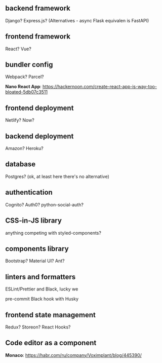 
backend framework
---
Django? Express.js?
(Alternatives - async Flask equivalen is FastAPI)

frontend framework
---
React? Vue?

bundler config
---
Webpack? Parcel?

**Nano React App**: https://hackernoon.com/create-react-app-is-way-too-bloated-5db07c3511

frontend deployment
---
Netlify? Now?

backend deployment
---
Amazon? Heroku?

database
---
Postgres? (ok, at least here there's no alternative)

authentication
---
Cognito? Auth0? python-social-auth?

CSS-in-JS library
---
anything competing with styled-components?

components library
---
Bootstrap? Material UI? Ant?

linters and formatters
---

ESLint/Prettier and Black, lucky we

pre-commit Black hook with Husky

frontend state management
---

Redux? Storeon? React Hooks?

Code editor as a component
---
**Monaco**: https://habr.com/ru/company/Voximplant/blog/445390/